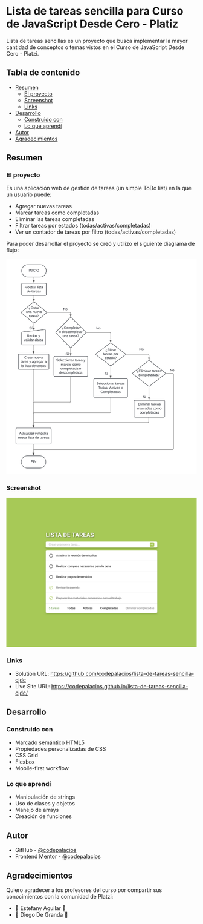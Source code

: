 # Lista de tareas sencilla para Curso de JavaScript Desde Cero - Platiz

Lista de tareas sencillas es un proyecto que busca implementar la mayor cantidad de conceptos o temas vistos en el Curso de JavaScript Desde Cero - Platzi.

## Tabla de contenido

- [Resumen](#resumen)
  - [El proyecto](#el-proyecto)
  - [Screenshot](#screenshot)
  - [Links](#links)
- [Desarrollo](#desarrollo)
  - [Construido con](#construido-con)
  - [Lo que aprendí](#lo-que-aprendí)
- [Autor](#autor)
- [Agradecimientos](#agradecimientos)

## Resumen

### El proyecto

Es una aplicación web de gestión de tareas (un simple ToDo list) en la que un usuario puede:

- Agregar nuevas tareas
- Marcar tareas como completadas
- Eliminar las tareas completadas
- Filtrar tareas por estados (todas/activas/completadas)
- Ver un contador de tareas por filtro (todas/activas/completadas)

Para poder desarrollar el proyecto se creó y utilizo el siguiente diagrama de flujo:

![](./images/diagrama-lista-de-tareas-sencilla.png)

### Screenshot

![](./images/screenshot.png)

### Links

- Solution URL: <https://github.com/codepalacios/lista-de-tareas-sencilla-cjdc>
- Live Site URL: <https://codepalacios.github.io/lista-de-tareas-sencilla-cjdc/>

## Desarrollo

### Construido con

- Marcado semántico HTML5
- Propiedades personalizadas de CSS
- CSS Grid
- Flexbox
- Mobile-first workflow

### Lo que aprendí

- Manipulación de strings
- Uso de clases y objetos
- Manejo de arrays
- Creación de funciones

## Autor

- GitHub - [@codepalacios](https://github.com/codepalacios)
- Frontend Mentor - [@codepalacios](https://www.frontendmentor.io/profile/codepalacios)

## Agradecimientos

Quiero agradecer a los profesores del curso por compartir sus conocimientos con la comunidad de Platzi:

- 👧 Estefany Aguilar 👏
- 👦 Diego De Granda 👏
